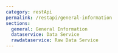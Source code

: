 ```yaml
---
category: restApi
permalink: /restapi/general-information
sections:
  general: General Information
  dataservice: Data Service
  rawdataservice: Raw Data Service
---
```

